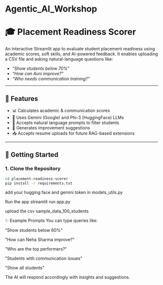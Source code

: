 # Agentic_AI_Workshop

# 🎓 Placement Readiness Scorer

An interactive Streamlit app to evaluate student placement readiness using academic scores, soft skills, and AI-powered feedback. It enables uploading a CSV file and asking natural-language questions like:

- _“Show students below 70%”_
- _“How can Avni improve?”_
- _“Who needs communication training?”_

---

## 🔧 Features

- 📊 Calculates academic & communication scores
- 🧠 Uses Gemini (Google) and Phi-3 (HuggingFace) LLMs
- 💬 Accepts natural language prompts to filter students
- 📝 Generates improvement suggestions
- 📥 Accepts resume uploads for future RAG-based extensions

---

## 🚀 Getting Started

### 1. Clone the Repository

```bash
cd placement-readiness-scorer
pip install -r requirements.txt
```

add your 
hugging face and gemini token in models_utils.py

Run the app
streamlit run app.py

upload the csv sample_data_100_students 

✨ Example Prompts
You can type queries like:

"Show students below 60%"

"How can Neha Sharma improve?"

"Who are the top performers?"

"Students with communication issues"

"Show all students"

The AI will respond accordingly with insights and suggestions.